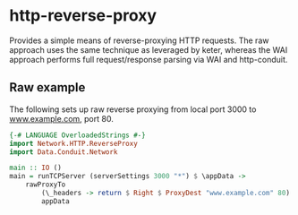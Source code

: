 http-reverse-proxy
==================

Provides a simple means of reverse-proxying HTTP requests. The raw approach
uses the same technique as leveraged by keter, whereas the WAI approach
performs full request/response parsing via WAI and http-conduit.

## Raw example

The following sets up raw reverse proxying from local port 3000 to
www.example.com, port 80.

```haskell
{-# LANGUAGE OverloadedStrings #-}
import Network.HTTP.ReverseProxy
import Data.Conduit.Network

main :: IO ()
main = runTCPServer (serverSettings 3000 "*") $ \appData ->
    rawProxyTo
        (\_headers -> return $ Right $ ProxyDest "www.example.com" 80)
        appData
```
